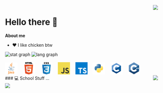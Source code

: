 <img align="right" height="200" src="https://media.giphy.com/media/eLv7gJpxqiQtbNNQUe/giphy.gif"/>
<h1 aligne="center"> Hello there 👋 </h1>

**About me**

- ❤️ I like chicken btw



<div>
  <img src="https://github-readme-stats-enes-yumers-projects.vercel.app/api?username=WhyRoX&hide_title=false&hide_rank=false&show_icons=true&include_all_commits=true&count_private=true&disable_animations=false&theme=aura&locale=en&hide_border=true" height="150" alt="stat graph"  />
  <img src="https://github-readme-stats-enes-yumers-projects.vercel.app/api/top-langs?username=WhyRoX&locale=en&hide_title=false&layout=compact&card_width=320&langs_count=5&theme=aura&hide_border=true" height="150" alt="lang graph"  />
</div>

<br />


<div align="left">
  <img height="40" alt="java" src="https://raw.githubusercontent.com/github/explore/5b3600551e122a3277c2c5368af2ad5725ffa9a1/topics/java/java.png"/>
  <img width="10"/>
  <img height="40" alt="html" src="https://raw.githubusercontent.com/github/explore/80688e429a7d4ef2fca1e82350fe8e3517d3494d/topics/html/html.png"/>
  <img width="10"/>
  <img height="40" alt="css" src="https://raw.githubusercontent.com/github/explore/80688e429a7d4ef2fca1e82350fe8e3517d3494d/topics/css/css.png"/>
  <img width="10"/>
  <img height="40" alt="javascript" src="https://raw.githubusercontent.com/github/explore/80688e429a7d4ef2fca1e82350fe8e3517d3494d/topics/javascript/javascript.png"/>
  <img width="10"/>
  <img height="40" alt="ts" src="https://raw.githubusercontent.com/github/explore/80688e429a7d4ef2fca1e82350fe8e3517d3494d/topics/typescript/typescript.png"/>
  <img width="10"/>
  <img height="40" alt="py" src="https://raw.githubusercontent.com/github/explore/80688e429a7d4ef2fca1e82350fe8e3517d3494d/topics/python/python.png"/>
  <img width="10"/>
  <img height="40" alt="c" src="https://raw.githubusercontent.com/github/explore/f3e22f0dca2be955676bc70d6214b95b13354ee8/topics/c/c.png"/>
  <img width="10"/>
  <img height="40" alt="c++" src="https://raw.githubusercontent.com/github/explore/180320cffc25f4ed1bbdfd33d4db3a66eeeeb358/topics/cpp/cpp.png"/>
  <img width="10"/>
  


  
</div>



<img align="right" height="200" src="https://media.giphy.com/media/v1.Y2lkPTc5MGI3NjExM2I2ZXRicDg2bHNhc3YwamY3aHdsMHY5aGU4ZmVzbGt5bGFlbXBvOSZlcD12MV9naWZzX3NlYXJjaCZjdD1n/YkHMAt23ZdcbZMgIgs/giphy.gif"/>
<!---<img align="right" height="200" src="https://media.giphy.com/media/SHjOSDkKZ18qOHA5B5/giphy.gif?cid=790b7611hrvn39nzx2dvdc4g6p5j2e3tpmxw6g057yplz73y&ep=v1_stickers_search&rid=giphy.gif&ct=s"/>
--->
### 💻 School Stuff ... 

<br />

<a href="https://github.com/WhyRoX/VINCI">
  <img align="center" src="https://github-readme-stats-enes-yumers-projects.vercel.app/api/pin/?username=WhyRoX&repo=VINCI&theme=aura" />
</a>





